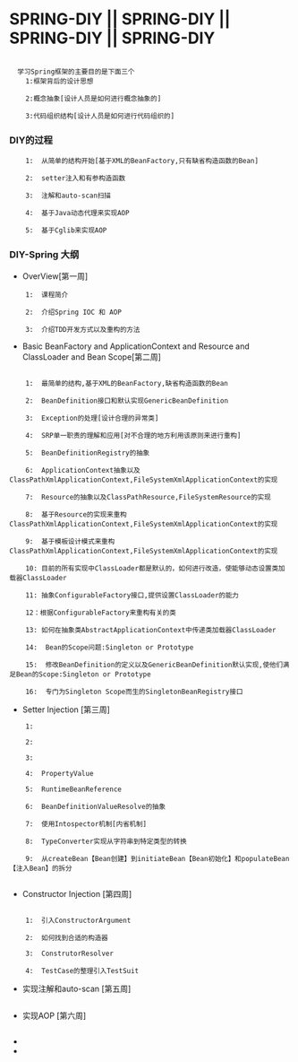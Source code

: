 #           SPRING-DIY || SPRING-DIY || SPRING-DIY || SPRING-DIY

```

  学习Spring框架的主要目的是下面三个
    1:框架背后的设计思想

    2:概念抽象[设计人员是如何进行概念抽象的]

    3:代码组织结构[设计人员是如何进行代码组织的]

```

### DIY的过程

```
    1:  从简单的结构开始[基于XML的BeanFactory,只有缺省构造函数的Bean]

    2:  setter注入和有参构造函数

    3:  注解和auto-scan扫描

    4:  基于Java动态代理来实现AOP

    5:  基于Cglib来实现AOP
```

### DIY-Spring 大纲

* OverView[第一周]

```
    1:  课程简介

    2:  介绍Spring IOC 和 AOP

    3:  介绍TDD开发方式以及重构的方法
```

* Basic BeanFactory and ApplicationContext and Resource and ClassLoader and Bean Scope[第二周]

```

    1:  最简单的结构,基于XML的BeanFactory,缺省构造函数的Bean

    2:  BeanDefinition接口和默认实现GenericBeanDefinition

    3:  Exception的处理[设计合理的异常类]

    4:  SRP单一职责的理解和应用[对不合理的地方利用该原则来进行重构]

    5:  BeanDefinitionRegistry的抽象

    6:  ApplicationContext抽象以及ClassPathXmlApplicationContext,FileSystemXmlApplicationContext的实现

    7:  Resource的抽象以及ClassPathResource,FileSystemResource的实现

    8:  基于Resource的实现来重构ClassPathXmlApplicationContext,FileSystemXmlApplicationContext的实现

    9:  基于模板设计模式来重构ClassPathXmlApplicationContext,FileSystemXmlApplicationContext的实现

    10: 目前的所有实现中ClassLoader都是默认的，如何进行改造，使能够动态设置类加载器ClassLoader

    11: 抽象ConfigurableFactory接口,提供设置ClassLoader的能力

    12：根据ConfigurableFactory来重构有关的类

    13: 如何在抽象类AbstractApplicationContext中传递类加载器ClassLoader

    14:  Bean的Scope问题:Singleton or Prototype

    15:  修改BeanDefinition的定义以及GenericBeanDefinition默认实现,使他们满足Bean的Scope:Singleton or Prototype

    16:  专门为Singleton Scope而生的SingletonBeanRegistry接口

```

* Setter Injection [第三周]

```
    1:

    2:

    3:

    4:  PropertyValue

    5:  RuntimeBeanReference

    6:  BeanDefinitionValueResolve的抽象

    7:  使用Intospector机制[内省机制]

    8:  TypeConverter实现从字符串到特定类型的转换

    9:  从createBean【Bean创建】到initiateBean【Bean初始化】和populateBean【注入Bean】的拆分


```

* Constructor Injection [第四周]

```

    1:  引入ConstructorArgument

    2:  如何找到合适的构造器

    3:  ConstrutorResolver

    4:  TestCase的整理引入TestSuit

```

* 实现注解和auto-scan [第五周]

```

```

* 实现AOP [第六周]

```

```

*
*
























